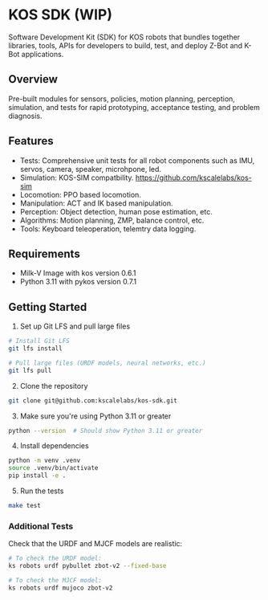 # KOS SDK (WIP)
Software Development Kit (SDK) for KOS robots that bundles together libraries, tools, APIs for developers to build, test, and deploy Z-Bot and K-Bot applications. 

## Overview
Pre-built modules for sensors, policies, motion planning, perception, simulation, and tests for rapid prototyping, acceptance testing, and problem diagnosis. 

## Features
- Tests: Comprehensive unit tests for all robot components such as IMU, servos, camera, speaker, microhpone, led.
- Simulation: KOS-SIM compatbility. https://github.com/kscalelabs/kos-sim
- Locomotion: PPO based locomotion. 
- Manipulation: ACT and IK based manipulation. 
- Perception: Object detection, human pose estimation, etc.
- Algorithms: Motion planning, ZMP, balance control, etc.
- Tools: Keyboard teleoperation, telemtry data logging.

## Requirements
- Milk-V Image with kos version 0.6.1
- Python 3.11 with pykos version 0.7.1


## Getting Started
1. Set up Git LFS and pull large files

```bash
# Install Git LFS
git lfs install

# Pull large files (URDF models, neural networks, etc.)
git lfs pull
```

2. Clone the repository

```bash
git clone git@github.com:kscalelabs/kos-sdk.git
```

3. Make sure you're using Python 3.11 or greater

```bash
python --version  # Should show Python 3.11 or greater
```

4. Install dependencies

```bash
python -m venv .venv
source .venv/bin/activate
pip install -e .
```

5. Run the tests

```bash
make test
```

### Additional Tests

Check that the URDF and MJCF models are realistic:

```bash
# To check the URDF model:
ks robots urdf pybullet zbot-v2 --fixed-base

# To check the MJCF model:
ks robots urdf mujoco zbot-v2
```
